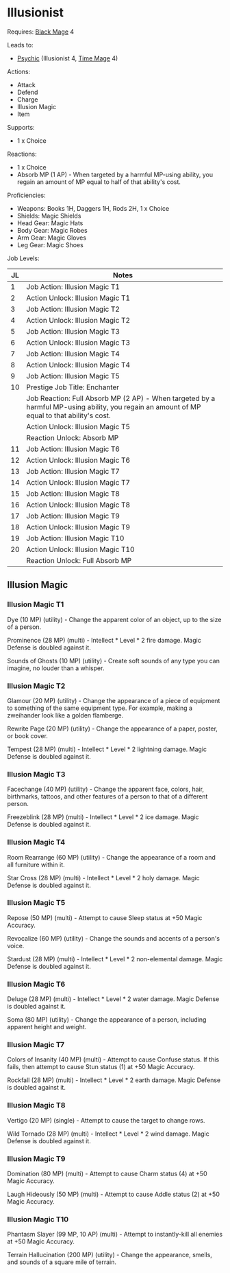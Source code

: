 # Illusionist

Requires: [Black Mage](/Jobs/JobDetails/BlackMage.md) 4

Leads to:

- [Psychic](/Jobs/JobDetails/Psychic.md) (Illusionist 4, [Time Mage](/Jobs/JobDetails/TimeMage.md) 4)

Actions:

- Attack
- Defend
- Charge
- Illusion Magic
- Item

Supports:

- 1 x Choice

Reactions:

- 1 x Choice
- Absorb MP (1 AP) - When targeted by a harmful MP-using ability, you regain an amount of MP equal to half of that ability's cost.

Proficiencies:

- Weapons: Books 1H, Daggers 1H, Rods 2H, 1 x Choice
- Shields: Magic Shields
- Head Gear: Magic Hats
- Body Gear: Magic Robes
- Arm Gear: Magic Gloves
- Leg Gear: Magic Shoes

Job Levels:

| JL | Notes |
| --- | --- |
| 1 | Job Action: Illusion Magic T1
| 2 | Action Unlock: Illusion Magic T1
| 3 | Job Action: Illusion Magic T2
| 4 | Action Unlock: Illusion Magic T2
| 5 | Job Action: Illusion Magic T3
| 6 | Action Unlock: Illusion Magic T3
| 7 | Job Action: Illusion Magic T4
| 8 | Action Unlock: Illusion Magic T4
| 9 | Job Action: Illusion Magic T5
| 10 | Prestige Job Title: Enchanter
|    | Job Reaction: Full Absorb MP (2 AP) - When targeted by a harmful MP-using ability, you regain an amount of MP equal to that ability's cost.
|    | Action Unlock: Illusion Magic T5
|    | Reaction Unlock: Absorb MP
| 11 | Job Action: Illusion Magic T6
| 12 | Action Unlock: Illusion Magic T6
| 13 | Job Action: Illusion Magic T7
| 14 | Action Unlock: Illusion Magic T7
| 15 | Job Action: Illusion Magic T8
| 16 | Action Unlock: Illusion Magic T8
| 17 | Job Action: Illusion Magic T9
| 18 | Action Unlock: Illusion Magic T9
| 19 | Job Action: Illusion Magic T10
| 20 | Action Unlock: Illusion Magic T10
|    | Reaction Unlock: Full Absorb MP

## Illusion Magic

### Illusion Magic T1

Dye (10 MP) (utility) - Change the apparent color of an object, up to the size of a person.

Prominence (28 MP) (multi) - Intellect * Level * 2 fire damage. Magic Defense is doubled against it.

Sounds of Ghosts (10 MP) (utility) - Create soft sounds of any type you can imagine, no louder than a whisper.

### Illusion Magic T2

Glamour (20 MP) (utility) - Change the appearance of a piece of equipment to something of the same equipment type. For example, making a zweihander look like a golden flamberge.

Rewrite Page (20 MP) (utility) - Change the appearance of a paper, poster, or book cover.

Tempest (28 MP) (multi) - Intellect * Level * 2 lightning damage. Magic Defense is doubled against it.

### Illusion Magic T3

Facechange (40 MP) (utility) - Change the apparent face, colors, hair, birthmarks, tattoos, and other features of a person to that of a different person.

Freezeblink (28 MP) (multi) - Intellect * Level * 2 ice damage. Magic Defense is doubled against it.

### Illusion Magic T4

Room Rearrange (60 MP) (utility) - Change the appearance of a room and all furniture within it.

Star Cross (28 MP) (multi) - Intellect * Level * 2 holy damage. Magic Defense is doubled against it.

### Illusion Magic T5

Repose (50 MP) (multi) - Attempt to cause Sleep status at +50 Magic Accuracy.

Revocalize (60 MP) (utility) - Change the sounds and accents of a person's voice.

Stardust (28 MP) (multi) - Intellect * Level * 2 non-elemental damage. Magic Defense is doubled against it.

### Illusion Magic T6

Deluge (28 MP) (multi) - Intellect * Level * 2 water damage. Magic Defense is doubled against it.

Soma (80 MP) (utility) - Change the appearance of a person, including apparent height and weight.

### Illusion Magic T7

Colors of Insanity (40 MP) (multi) - Attempt to cause Confuse status. If this fails, then attempt to cause Stun status (1) at +50 Magic Accuracy.

Rockfall (28 MP) (multi) - Intellect * Level * 2 earth damage. Magic Defense is doubled against it.

### Illusion Magic T8

Vertigo (20 MP) (single) - Attempt to cause the target to change rows.

Wild Tornado (28 MP) (multi) - Intellect * Level * 2 wind damage. Magic Defense is doubled against it.

### Illusion Magic T9

Domination (80 MP) (multi) - Attempt to cause Charm status (4) at +50 Magic Accuracy.

Laugh Hideously (50 MP) (multi) - Attempt to cause Addle status (2) at +50 Magic Accuracy.

### Illusion Magic T10

Phantasm Slayer (99 MP, 10 AP) (multi) - Attempt to instantly-kill all enemies at +50 Magic Accuracy.

Terrain Hallucination (200 MP) (utility) - Change the appearance, smells, and sounds of a square mile of terrain.
